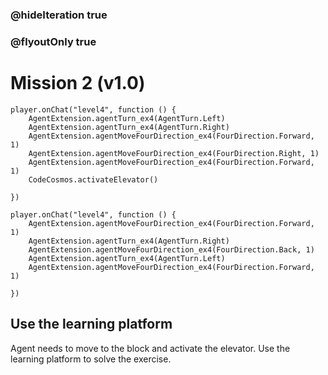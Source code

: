 ### @hideIteration true
### @flyoutOnly true
# Mission 2 (v1.0)

```blocks
player.onChat("level4", function () {
    AgentExtension.agentTurn_ex4(AgentTurn.Left)
    AgentExtension.agentTurn_ex4(AgentTurn.Right)
    AgentExtension.agentMoveFourDirection_ex4(FourDirection.Forward, 1)
    AgentExtension.agentMoveFourDirection_ex4(FourDirection.Right, 1)
    AgentExtension.agentMoveFourDirection_ex4(FourDirection.Forward, 1)
    CodeCosmos.activateElevator()
    
})

```

```template
player.onChat("level4", function () {
    AgentExtension.agentMoveFourDirection_ex4(FourDirection.Forward, 1)
    AgentExtension.agentTurn_ex4(AgentTurn.Right)
    AgentExtension.agentMoveFourDirection_ex4(FourDirection.Back, 1)
    AgentExtension.agentTurn_ex4(AgentTurn.Left)
    AgentExtension.agentMoveFourDirection_ex4(FourDirection.Forward, 1)
    
})

```

## Use the learning platform
Agent needs to move to the block and activate the elevator.
Use the learning platform to solve the exercise.
